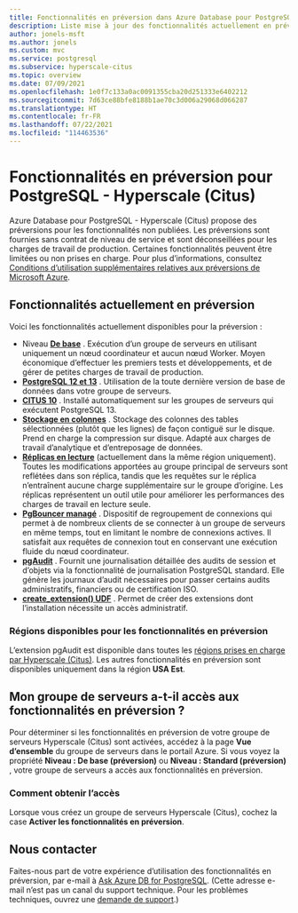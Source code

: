```yaml
---
title: Fonctionnalités en préversion dans Azure Database pour PostgreSQL - Hyperscale (Citus)
description: Liste mise à jour des fonctionnalités actuellement en préversion
author: jonels-msft
ms.author: jonels
ms.custom: mvc
ms.service: postgresql
ms.subservice: hyperscale-citus
ms.topic: overview
ms.date: 07/09/2021
ms.openlocfilehash: 1e0f7c133a0ac0091355cba20d251333e6402212
ms.sourcegitcommit: 7d63ce88bfe8188b1ae70c3d006a29068d066287
ms.translationtype: HT
ms.contentlocale: fr-FR
ms.lasthandoff: 07/22/2021
ms.locfileid: "114463536"
---
```

# <a name="preview-features-for-postgresql---hyperscale-citus"></a>Fonctionnalités en préversion pour PostgreSQL - Hyperscale (Citus)

Azure Database pour PostgreSQL - Hyperscale (Citus) propose des préversions pour les fonctionnalités non publiées. Les préversions sont fournies sans contrat de niveau de service et sont déconseillées pour les charges de travail de production. Certaines fonctionnalités peuvent être limitées ou non prises en charge.  Pour plus d’informations, consultez [Conditions d’utilisation supplémentaires relatives aux préversions de Microsoft Azure](https://azure.microsoft.com/support/legal/preview-supplemental-terms/).

## <a name="features-currently-in-preview"></a>Fonctionnalités actuellement en préversion

Voici les fonctionnalités actuellement disponibles pour la préversion :

* Niveau **[De base](concepts-hyperscale-tiers.md)** . Exécution d’un groupe de serveurs en utilisant uniquement un nœud coordinateur et aucun nœud Worker. Moyen économique d’effectuer les premiers tests et développements, et de gérer de petites charges de travail de production.
* **[PostgreSQL 12 et 13](concepts-hyperscale-versions.md)** .
  Utilisation de la toute dernière version de base de données dans votre groupe de serveurs.
* **[CITUS 10](concepts-hyperscale-versions.md#citus-and-other-extension-versions)** .
  Installé automatiquement sur les groupes de serveurs qui exécutent PostgreSQL 13.
* **[Stockage en colonnes](concepts-hyperscale-columnar.md)** .
  Stockage des colonnes des tables sélectionnées (plutôt que les lignes) de façon contiguë sur le disque. Prend en charge la compression sur disque. Adapté aux charges de travail d’analytique et d’entreposage de données.
* **[Réplicas en lecture](howto-hyperscale-read-replicas-portal.md)** (actuellement dans la même région uniquement). Toutes les modifications apportées au groupe principal de serveurs sont reflétées dans son réplica, tandis que les requêtes sur le réplica n’entraînent aucune charge supplémentaire sur le groupe d’origine.
  Les réplicas représentent un outil utile pour améliorer les performances des charges de travail en lecture seule.
* **[PgBouncer managé](concepts-hyperscale-connection-pool.md)** .
  Dispositif de regroupement de connexions qui permet à de nombreux clients de se connecter à un groupe de serveurs en même temps, tout en limitant le nombre de connexions actives. Il satisfait aux requêtes de connexion tout en conservant une exécution fluide du nœud coordinateur.
* **[pgAudit](concepts-hyperscale-audit.md)** . Fournit une journalisation détaillée des audits de session et d’objets via la fonctionnalité de journalisation PostgreSQL standard. Elle génère les journaux d’audit nécessaires pour passer certains audits administratifs, financiers ou de certification ISO.
* **[create_extension() UDF](concepts-hyperscale-extensions.md#use-postgresql-extensions)** .
  Permet de créer des extensions dont l’installation nécessite un accès administratif.

### <a name="available-regions-for-preview-features"></a>Régions disponibles pour les fonctionnalités en préversion

L’extension pgAudit est disponible dans toutes les [régions prises en charge par Hyperscale (Citus)](concepts-hyperscale-configuration-options.md#regions).
Les autres fonctionnalités en préversion sont disponibles uniquement dans la région **USA Est**.

## <a name="does-my-server-group-have-access-to-preview-features"></a>Mon groupe de serveurs a-t-il accès aux fonctionnalités en préversion ?

Pour déterminer si les fonctionnalités en préversion de votre groupe de serveurs Hyperscale (Citus) sont activées, accédez à la page **Vue d’ensemble** du groupe de serveurs dans le portail Azure.
Si vous voyez la propriété **Niveau : De base (préversion)** ou **Niveau : Standard (préversion)** , votre groupe de serveurs a accès aux fonctionnalités en préversion.

### <a name="how-to-get-access"></a>Comment obtenir l’accès

Lorsque vous créez un groupe de serveurs Hyperscale (Citus), cochez la case **Activer les fonctionnalités en préversion**.

## <a name="contact-us"></a>Nous contacter

Faites-nous part de votre expérience d’utilisation des fonctionnalités en préversion, par e-mail à [Ask Azure DB for PostgreSQL](mailto:AskAzureDBforPostgreSQL@service.microsoft.com).
(Cette adresse e-mail n’est pas un canal du support technique. Pour les problèmes techniques, ouvrez une [demande de support](https://ms.portal.azure.com/#blade/Microsoft_Azure_Support/HelpAndSupportBlade/newsupportrequest).)

